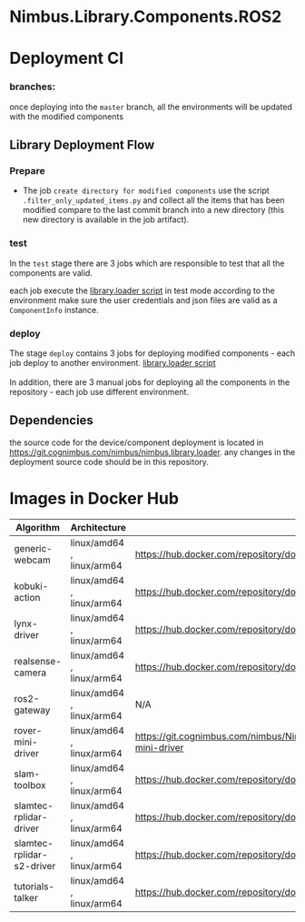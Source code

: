 # Nimbus.Library.Components.ROS2


# Deployment CI

### branches:
once deploying into the `master` branch, all the environments will be updated with the modified components 
## Library Deployment Flow
### Prepare
* The job `create directory for modified components` use the script `.filter_only_updated_items.py` and collect all the items that has been modified compare to the last commit branch into a new directory (this new directory is available in the job artifact).

### test
In the `test` stage there are 3 jobs which are responsible to test that all the components are valid. 

each job execute the <a href="https://git.cognimbus.com/nimbus/nimbus.library.loader/-/tree/develop/script_cli/PushComponentsDevices">library.loader script</a> in test mode according to the environment make sure the user credentials and json files are valid as a `ComponentInfo` instance.
### deploy
The stage `deploy` contains 3 jobs for deploying modified components - each job deploy to another environment.
<a href="https://git.cognimbus.com/nimbus/nimbus.library.loader/-/tree/develop/script_cli/PushComponentsDevices">library.loader script</a>
</br>
</br>
In addition, there are 3 manual jobs for deploying all the components in the repository - each job use different environment.  

## Dependencies
the source code for the device/component deployment is located in https://git.cognimbus.com/nimbus/nimbus.library.loader. any changes in the deployment source code should be in this repository. 

# Images in Docker Hub
Algorithm | Architecture | Link
--- | --- | ---
generic-webcam | linux/amd64 , linux/arm64 | https://hub.docker.com/repository/docker/cognimbus/ros2-usb-cam/general
kobuki-action | linux/amd64 , linux/arm64 | https://hub.docker.com/repository/docker/cognimbus/ros2-kobuki-action
lynx-driver | linux/amd64 , linux/arm64 | https://hub.docker.com/repository/docker/cognimbus/ros2-lynx/general
realsense-camera | linux/amd64 , linux/arm64 | https://hub.docker.com/repository/docker/cognimbus/ros2-realsense-camera/general
ros2-gateway | linux/amd64 , linux/arm64 | N/A
rover-mini-driver | linux/amd64 , linux/arm64 | https://git.cognimbus.com/nimbus/Nimbus.Library.Components.ROS2/-/tree/master/rover-mini-driver
slam-toolbox | linux/amd64 , linux/arm64 | https://hub.docker.com/repository/docker/cognimbus/ros2-slam-toolbox/general
slamtec-rplidar-driver | linux/amd64 , linux/arm64 | https://hub.docker.com/repository/docker/cognimbus/ros2-slamtec-rplidar-a2/general
slamtec-rplidar-s2-driver | linux/amd64 , linux/arm64 | https://hub.docker.com/repository/docker/cognimbus/slamtec-rplidar-driver-ros2/general
tutorials-talker | linux/amd64 , linux/arm64 | https://hub.docker.com/repository/docker/cognimbus/ros2-tutorials-talker/general
